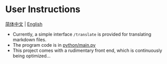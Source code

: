 # User Instructions

[简体中文](README.zh-CN.md) | [English](README.md)

- Currently, a simple interface `/translate` is provided for translating markdown files.
- The program code is in [python/main.py](../python/main.py)
- This project comes with a rudimentary front end, which is continuously being optimized...
